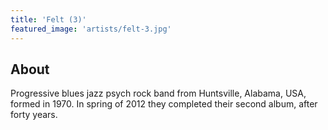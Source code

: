 ```yaml
---
title: 'Felt (3)'
featured_image: 'artists/felt-3.jpg'
---
```


## About

Progressive blues jazz psych rock band from Huntsville, Alabama, USA, formed in 1970.
In spring of 2012 they completed their second album, after forty years.




